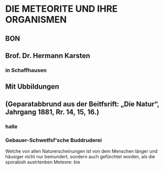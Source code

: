 # DIE METEORITE UND IHRE ORGANISMEN

## BON

## Brof. Dr. Hermann Karsten

### in Schaffhausen

## Mit Ubbildungen

## (Geparatabbrund aus der Beitfsrift: „Die Natur“, Jahrgang 1881, Rr. 14, 15, 16.)

### halle

### Gebauer-Schwetfsf'sche Buddruderei

Welche von allen Naturerscheinungen ist von dem Menschen länger und häusiger nicht nur bemundert, sondern auch gefürchtet worden, als die sporabish austrtenben Meteore: bie
